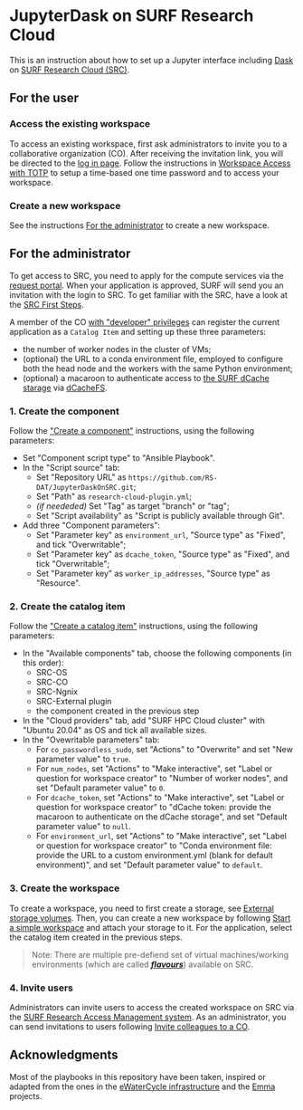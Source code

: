 # JupyterDask on SURF Research Cloud

This is an instruction about how to set up a Jupyter interface including
[Dask](https://www.dask.org/) on [SURF Research Cloud
(SRC)](https://www.surf.nl/en/surf-research-cloud-collaboration-portal-for-research).

## For the user

### Access the existing workspace

To access an existing workspace, first ask administrators to invite you to a collaborative organization (CO). After
receiving the invitation link, you will be directed to the [log in
page](https://portal.live.surfresearchcloud.nl/). Follow the instructions in
[Workspace Access with TOTP](https://servicedesk.surf.nl/wiki/display/WIKI/Log+in+to+your+workspace#Logintoyourworkspace-WorkspaceAccesswithTOTP)
to setup a time-based one time password and 
to access your workspace.

### Create a new workspace

See the instructions [For the administrator](#for-the-administrator) to create a
new workspace.

## For the administrator

To get access to SRC, you need to apply for the compute services via the
[request
portal](https://www.surf.nl/en/research-it/apply-for-access-to-compute-services).
When your application is approved, SURF will send you an invitation with the
login to SRC. To get familiar with the SRC, have a look at the [SRC First
Steps](https://servicedesk.surf.nl/wiki/display/WIKI/First+Steps).

A member of the CO [with "developer"
privileges](https://servicedesk.surfsara.nl/wiki/display/WIKI/Appoint+a+CO-member+a+developer)
can register the current application as a `Catalog Item` and setting up these
three parameters:

* the number of worker nodes in the cluster of VMs;
* (optional) the URL to a conda environment file, employed to configure both the
  head node and the workers with the same Python environment;
* (optional) a macaroon to authenticate access to [the SURF dCache
  starage](http://doc.grid.surfsara.nl/en/latest/Pages/Advanced/storage_clients/webdav.html#sharing-data-with-macaroons)
  via [dCacheFS](https://github.com/NLeSC-GO-common-infrastructure/dcachefs).

### 1. Create the component

Follow the ["Create a
component"](https://servicedesk.surf.nl/wiki/display/WIKI/Create+a+component)
instructions, using the following parameters:

* Set "Component script type" to "Ansible Playbook".
* In the "Script source" tab:
  * Set "Repository URL" as `https://github.com/RS-DAT/JupyterDaskOnSRC.git`;
  * Set "Path" as `research-cloud-plugin.yml`;
  * *(if neededed)* Set "Tag" as target "branch" or "tag";
  * Set "Script availability" as "Script is publicly available through Git".
* Add three "Component parameters":
  * Set "Parameter key" as `environment_url`, "Source type" as "Fixed", and tick "Overwritable";
  * Set "Parameter key" as `dcache_token`, "Source type" as "Fixed", and tick "Overwritable";
  * Set "Parameter key" as `worker_ip_addresses`, "Source type" as "Resource".

### 2. Create the catalog item

Follow the ["Create a catalog
item"](https://servicedesk.surf.nl/wiki/display/WIKI/Create+a+catalog+item)
instructions, using the following parameters:

* In the "Available components" tab, choose the following components (in this order):
  * SRC-OS
  * SRC-CO
  * SRC-Ngnix
  * SRC-External plugin
  * the component created in the previous step
* In the "Cloud providers" tab, add "SURF HPC Cloud cluster" with "Ubuntu 20.04"
  as OS and tick all available sizes.
* In the "Ovewritable parameters" tab:
  * For `co_passwordless_sudo`, set "Actions" to "Overwrite" and set "New
    parameter value" to `true`.
  * For `num_nodes`, set "Actions" to "Make interactive", set "Label or question
    for workspace creator" to "Number of worker nodes", and set "Default
    parameter value" to `0`.
  * For `dcache_token`, set "Actions" to "Make interactive", set "Label or
    question for workspace creator" to "dCache token: provide the macaroon to
    authenticate on the dCache storage", and set "Default parameter value" to
    `null`.
  * For `environment_url`, set "Actions" to "Make interactive", set "Label or
    question for workspace creator" to "Conda environment file: provide the URL
    to a custom environment.yml (blank for default environment)", and set
    "Default parameter value" to `default`.

### 3. Create the workspace

To create a workspace, you need to first create a storage, see [External storage
volumes](https://servicedesk.surf.nl/wiki/display/WIKI/External+storage+volumes).
Then, you can create a new workspace by following [Start a simple
workspace](https://servicedesk.surf.nl/wiki/display/WIKI/Start+a+simple+workspace)
and attach your storage to it. For the application, select the catalog item
created in the previous steps.

> Note: There are multiple pre-defiend set of virtual machines/working
> environments (which are called
> [<strong><em>flavours</em></strong>](https://servicedesk.surf.nl/wiki/display/WIKI/SRC+Available+Flavours))
> available on SRC.

### 4. Invite users

Administrators can invite users to access the created workspace on SRC via the
[SURF Research Access Management system](https://sram.surf.nl/). As an
administrator, you can send invitations to users following [Invite colleagues to
a CO](https://servicedesk.surf.nl/wiki/display/WIKI/Invite+colleagues+to+a+CO).

## Acknowledgments

Most of the playbooks in this repository have been taken, inspired or adapted
from the ones in the [eWaterCycle
infrastructure](https://github.com/eWaterCycle/infra) and the
[Emma](https://github.com/nlesc-sherlock/emma) projects.
